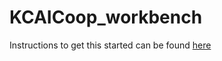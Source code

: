 # KCAICoop_workbench
Instructions to get this started can be found [here](ttps://github.com/KCMachineLearning-AI-Group/KCAICoop-Getting-Started/blob/master/README.md)

